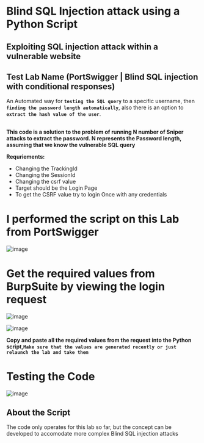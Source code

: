 # Blind SQL Injection attack using a Python Script
## Exploiting SQL injection attack within a vulnerable website 
## Test Lab Name (PortSwigger | Blind SQL injection with conditional responses)

An Automated way for **`testing the SQL query`** to a specific username, then **`finding the password length automatically`**, also there is an option to **`extract the hash value of the user`**.
## 

**This code is a solution to the problem of running N number of Sniper attacks to extract the password. N represents the Password length, assuming that we know the vulnerable SQL query**

**Requriements:**
- Changing the TrackingId
- Changing the SessionId
- Changing the csrf value
- Target should be the Login Page
- To get the CSRF value try to login Once with any credentials


# I performed the script on this Lab from PortSwigger
![image](https://github.com/AwsGhanem/Blind-SQL-Injection-with-Python/assets/123994471/132a48a6-58e5-405c-9eae-8c750b95fecf)

# Get the required values from BurpSuite by viewing the login request

![image](https://github.com/AwsGhanem/Blind-SQL-Injection-with-Python/assets/123994471/74249a0f-3e15-49c3-b46c-1a4a910046aa)

![image](https://github.com/AwsGhanem/Blind-SQL-Injection-with-Python/assets/123994471/8f9be079-ee39-4433-b855-2b2ceb6bd997)

**Copy and paste all the required values from the request into the Python script,`Make sure that the values are generated recently or just relaunch the lab and take them`**

  
# Testing the Code
![image](https://github.com/AwsGhanem/Blind-SQL-Injection-with-Python/assets/123994471/5d15de14-c458-412c-8fb0-dbd0f1d56e73)



## About the Script
The code only operates for this lab so far, but the concept can be developed to accomodate more complex Blind SQL injection attacks
